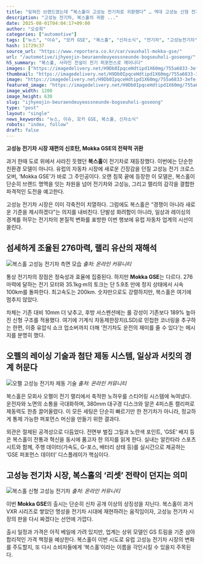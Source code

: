 ```yaml
---
title: "잊혀진 브랜드였는데 “복스홀이 고성능 전기차로 귀환했다” … 역대 고성능 신형 전기차 공개에 ‘감탄’"
description: "고성능 전기차, 복스홀의 귀환 ..."
date: 2025-08-01T04:04:17+09:00
author: "오승희"
categories: ["automotive"]
tags: ["뉴스", "이슈", "모카 GSE", "복스홀", "신차소식", "전기차", "고성능전기차", "유럽자동차시장"]
hash: 11729c37
source_url: "https://www.reportera.co.kr/car/vauxhall-mokka-gse/"
url: "/automotive/ijhyeojin-beuraendeuyeossneunde-bogseuholi-goseong/"
h5_summary: "복스홀, 사라진 전설이 전기 퍼포먼스로 깨어나다"
images: ["https://imagedelivery.net/H9Db0IpqceHdtipd1X60mg/755a6833-3efe-4113-43aa-6be3eb90e100/public", "https://imagedelivery.net/H9Db0IpqceHdtipd1X60mg/57bdd637-c443-4c04-1e0d-ef5cfbe9a900/public", "https://imagedelivery.net/H9Db0IpqceHdtipd1X60mg/8f103712-a836-4332-a1cb-1ae508e7bc00/public", "https://imagedelivery.net/H9Db0IpqceHdtipd1X60mg/75ecf066-7dfb-48c5-184a-47c4e416f700/public"]
thumbnail: "https://imagedelivery.net/H9Db0IpqceHdtipd1X60mg/755a6833-3efe-4113-43aa-6be3eb90e100/public"
image: "https://imagedelivery.net/H9Db0IpqceHdtipd1X60mg/755a6833-3efe-4113-43aa-6be3eb90e100/public"
featured_image: "https://imagedelivery.net/H9Db0IpqceHdtipd1X60mg/755a6833-3efe-4113-43aa-6be3eb90e100/public"
image_width: 1200
image_height: 630
slug: "ijhyeojin-beuraendeuyeossneunde-bogseuholi-goseong"
type: "post"
layout: "single"
news_keywords: "뉴스, 이슈, 모카 GSE, 복스홀, 신차소식"
robots: "index, follow"
draft: false
---
```


**고성능 전기차 시장 재편의 신호탄, Mokka GSE의 전략적 귀환**

과거 한때 도로 위에서 사라진 듯했던 **복스홀**이 전기차로 재등장했다. 이번에는 단순한 친환경 모델이 아니다. 유럽의 자동차 시장에 새로운 긴장감을 던질 고성능 전기 크로스오버, ‘Mokka GSE’가 바로 그 주인공이다. 오랜 침묵 끝에 등장한 이 모델은, 복스홀이 단순히 브랜드 명맥을 잇는 차원을 넘어 전기차와 고성능, 그리고 랠리의 감각을 결합한 파격적인 도전을 예고한다.

고성능 전기차 시장은 이미 각축전이 치열하다. 그럼에도 복스홀은 “경쟁이 아니라 새로운 기준을 제시하겠다”는 의지를 내비친다. 단발성 화려함이 아니라, 일상과 레이싱의 경계를 허무는 전기차의 본질적 변화를 표방한 이번 행보에 유럽 자동차 업계의 시선이 쏠린다.


## 섬세하게 조율된 276마력, 랠리 유산의 재해석

![복스홀 고성능 전기차 측면 모습](https://imagedelivery.net/H9Db0IpqceHdtipd1X60mg/8f103712-a836-4332-a1cb-1ae508e7bc00/public)
*출처: 온라인 커뮤니티*


통상 전기차의 장점은 정숙성과 효율에 집중된다. 하지만 **Mokka GSE**는 다르다. 276마력에 달하는 전기 모터와 35.1kg·m의 토크는 단 5.9초 만에 정지 상태에서 시속 100km를 돌파한다. 최고속도는 200km. 숫자만으로도 강렬하지만, 복스홀은 여기에 멈추지 않았다.

차체는 기존 대비 10mm 더 낮추고, 후방 서스펜션에는 롤 강성이 기존보다 189% 높아진 신형 구조를 적용했다. 여기에 기계식 차동제한장치(LSD)로 민첩한 코너링을 추구하는 한편, 이중 유압식 쇼크 업소버까지 더해 ‘전기차도 운전의 재미를 줄 수 있다’는 메시지를 분명히 했다.


## 오펠의 레이싱 기술과 첨단 제동 시스템, 일상과 서킷의 경계 허문다

![오펠 고성능 전기차 제동 기술](https://imagedelivery.net/H9Db0IpqceHdtipd1X60mg/57bdd637-c443-4c04-1e0d-ef5cfbe9a900/public)
*출처: 온라인 커뮤니티*


복스홀은 모회사 오펠이 전기 랠리에서 축적한 노하우를 스티어링 시스템에 녹여냈다. 운전자와 노면의 소통을 극대화하며, 380mm 대구경 디스크와 알콘 4피스톤 캘리퍼로 제동력도 한층 끌어올렸다. 이 모든 세팅은 단순히 빠르기만 한 전기차가 아니라, 정교하게 통제 가능한 퍼포먼스 머신을 만들기 위한 결과다.

외관은 절제된 공격성으로 다듬었다. 전면부 벌집 그릴과 노란색 포인트, ‘GSE’ 배지 등은 복스홀이 전통과 혁신을 동시에 품고자 한 의지를 읽게 한다. 실내는 알칸타라 스포츠 시트와 함께, 주행 데이터(가속도, G-포스, 배터리 상태 등)를 실시간으로 제공하는 ‘GSE 퍼포먼스 데이터’ 디스플레이가 핵심이다.


## 고성능 전기차 시장, 복스홀의 ‘리셋’ 전략이 던지는 의미

![복스홀 신형 고성능 전기차](https://imagedelivery.net/H9Db0IpqceHdtipd1X60mg/75ecf066-7dfb-48c5-184a-47c4e416f700/public)
*출처: 온라인 커뮤니티*


이번 **Mokka GSE**의 출시는 단순히 신차 공개 이상의 상징성을 지닌다. 복스홀이 과거 VXR 시리즈로 쌓았던 명성을 전기차 시대에 재현하려는 움직임이자, 고성능 전기차 시장의 판을 다시 짜겠다는 선언에 가깝다.

출시 일정과 가격은 아직 베일에 가려 있지만, 업계는 상위 모델인 GS 트림을 기준 삼아 합리적인 가격 책정을 예상한다. 복스홀이 이번 시도로 유럽 고성능 전기차 시장의 변화를 주도할지, 또 다시 소비자들에게 ‘복스홀’이라는 이름을 각인시킬 수 있을지 주목된다.
